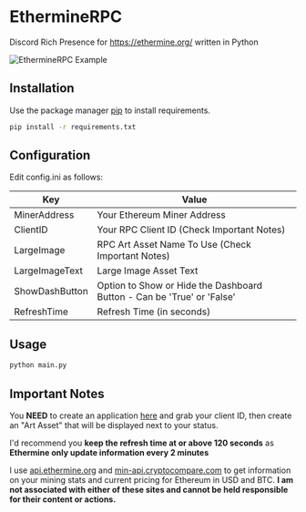 # EthermineRPC
Discord Rich Presence for https://ethermine.org/ written in Python

![EthermineRPC Example](https://ipfs.io/ipfs/QmTnGReGDM7mcWf6HcYrEkURvLeR9584yWw6Wha9sKCYat?filename=etherminerpc-py.png)

## Installation
Use the package manager [pip](https://pip.pypa.io/en/stable/) to install requirements.

```bash
pip install -r requirements.txt
```

## Configuration
Edit config.ini as follows:

| Key | Value |
| ------ | ------ |
| MinerAddress | Your Ethereum Miner Address |
| ClientID | Your RPC Client ID (Check Important Notes) |
| LargeImage | RPC Art Asset Name To Use (Check Important Notes) |
| LargeImageText | Large Image Asset Text |
| ShowDashButton | Option to Show or Hide the Dashboard Button - Can be 'True' or 'False' |
| RefreshTime | Refresh Time (in seconds) |

## Usage

```bash
python main.py
```

## Important Notes
You __NEED__ to create an application [here](https://discord.com/developers/applications/) and grab your client ID, then create an "Art Asset" that will be displayed next to your status.

I'd recommend you __keep the refresh time at or above 120 seconds__ as __Ethermine only update information every 2 minutes__

I use [api.ethermine.org](https://ethermine.org) and [min-api.cryptocompare.com](https://cryptocompare.com) to get information on your mining stats and current pricing for Ethereum in USD and BTC. __I am not associated with either of these sites and cannot be held responsible for their content or actions.__

